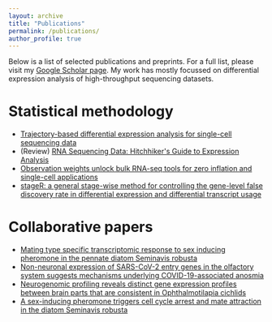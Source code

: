 ```yaml
---
layout: archive
title: "Publications"
permalink: /publications/
author_profile: true
---
```


Below is a list of selected publications and preprints. For a full list, please visit my [Google Scholar page](https://scholar.google.be/citations?user=3PHGkxkAAAAJ&hl=en). My work has mostly focussed on differential expression analysis of high-throughput sequencing datasets.

# Statistical methodology

 - [Trajectory-based differential expression analysis for single-cell sequencing data](https://www.nature.com/articles/s41467-020-14766-3)
 - (Review) [RNA Sequencing Data: Hitchhiker's Guide to Expression Analysis](https://www.annualreviews.org/doi/10.1146/annurev-biodatasci-072018-021255)
 - [Observation weights unlock bulk RNA-seq tools for zero inflation and single-cell applications](https://genomebiology.biomedcentral.com/articles/10.1186/s13059-018-1406-4)
 - [stageR: a general stage-wise method for controlling the gene-level false discovery rate in differential expression and differential transcript usage](https://genomebiology.biomedcentral.com/articles/10.1186/s13059-017-1277-0)
 
# Collaborative papers
 
 - [Mating type specific transcriptomic response to sex inducing pheromone in the pennate diatom Seminavis robusta](https://www.nature.com/articles/s41396-020-00797-7)
 - [Non-neuronal expression of SARS-CoV-2 entry genes in the olfactory system suggests mechanisms underlying COVID-19-associated anosmia](https://advances.sciencemag.org/content/6/31/eabc5801.abstract)
 - [Neurogenomic profiling reveals distinct gene expression profiles between brain parts that are consistent in Ophthalmotilapia cichlids](https://www.frontiersin.org/articles/10.3389/fnins.2018.00136/full?report=reader)
 - [A sex-inducing pheromone triggers cell cycle arrest and mate attraction in the diatom Seminavis robusta](https://www.nature.com/articles/srep19252)
 
